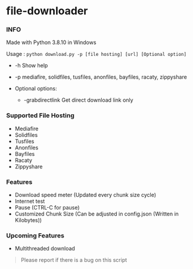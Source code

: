 # file-downloader
### INFO
Made with Python 3.8.10 in Windows

Usage : ```python download.py -p [file hosting] [url] [Optional option]```
- -h    Show help
- -p    mediafire, solidfiles, tusfiles, anonfiles, bayfiles, racaty, zippyshare

-  Optional options:
   - -grabdirectlink  Get direct download link only
    
### Supported File Hosting
- Mediafire
- Solidfiles
- Tusfiles
- Anonfiles
- Bayfiles
- Racaty
- Zippyshare

### Features
- Download speed meter (Updated every chunk size cycle)
- Internet test
- Pause (CTRL-C for pause)
- Customized Chunk Size (Can be adjusted in config.json (Written in Kilobytes))

### Upcoming Features
- Multithreaded download

> Please report if there is a bug on this script
